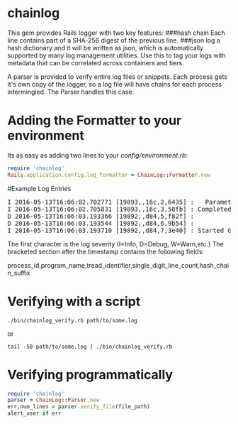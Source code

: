 # chainlog
This gem provides Rails logger with two key features:
###hash chain
  Each line contains part of a SHA-256 digest of the previous line.
###json
  log a hash dictionary and it will be written as json, which is automatically supported by many log management utilities.  Use this to tag your logs with metadata that can be correlated across containers and tiers.
  
A parser is provided to verify entire log files or snippets.
Each process gets it's own copy of the logger, so a log file will have chains for each process intermingled.  The Parser handles this case.

# Adding the Formatter to your environment

Its as easy as adding two lines to your *config/environment.rb*:

```ruby
require 'chainlog'
Rails.application.config.log_formatter = ChainLog::Formatter.new
```

#Example Log Entries
<pre>
I 2016-05-13T16:06:02.702771 [19893,,16c,2,6435] :   Parameters: {"flash"=>"false"}
I 2016-05-13T16:06:02.705831 [19893,,16c,3,58fb] : Completed 200 OK in 3ms (Views: 0.4ms | ActiveRecord: 0.0ms)
D 2016-05-13T16:06:03.193366 [19892,,d84,5,f82f] :
D 2016-05-13T16:06:03.193544 [19892,,d84,6,9b54] :
I 2016-05-13T16:06:03.193710 [19892,,d84,7,3e40] : Started GET "/" for ::1 at 2016-05-13 16:06:03 -0500
</pre>
The first character is the log severity (I=Info, D=Debug, W=Warn,etc.)
The bracketed section after the timestamp contains the following fields:

process_id,program_name,tread_identifier,single_digit_line_count,hash_chain_suffix

# Verifying with a script

`./bin/chainlog_verify.rb path/to/some.log`

or

`tail -50 path/to/some.log | ./bin/chainlog_verify.rb`

# Verifying programmatically

```ruby
require 'chainlog'
parser = ChainLog::Parser.new
err,num_lines = parser.verify_file(file_path)
alert_user if err
```
